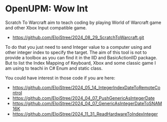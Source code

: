 # OpenUPM: Wow Int

Scratch To Warcraft aim to teach coding by playing World of Warcraft game and other Xbox Input compatible game.
- https://github.com/EloiStree/2024_08_29_ScratchToWarcraft.git

To do that you just need to send Integer value to a computer using and other integer index to specify the target.
The aim of this tool is not to provide a toolbox as you can find it in the IID and BasicActionIID package.
But to list the Index Mapping of Keyboard, Xbox and some classic game I am using to teachi in C# Enum and static class.

You could have interest in those code if you are here:  
- https://github.com/EloiStree/2024_05_14_IntegerIndexDateToRemoteControl
- https://github.com/EloiStree/2024_04_07_PushGenericAsIntegerDate
- https://github.com/EloiStree/2024_04_07_GenericAsIntegerDateToSNAM16K
- https://github.com/EloiStree/2024_11_31_ReadHardwareToIndexInteger
  
